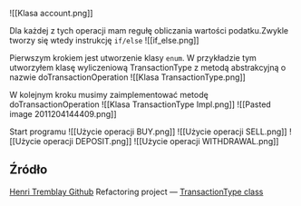 ![[Klasa account.png]]

Dla każdej z tych operacji mam regułę obliczania wartości podatku.Zwykle tworzy się wtedy instrukcję ```if/else```
![[if_else.png]]

Pierwszym krokiem jest utworzenie klasy `enum`. W przykładzie tym utworzyłem klasę wyliczeniową TransactionType z metodą abstrakcyjną o nazwie doTransactionOperation
![[Klasa TransactionType.png]]


W kolejnym kroku musimy zaimplementować metodę doTransactionOperation
![[Klasa TransactionType Impl.png]]
![[Pasted image 2011204144409.png]]

Start programu
![[Użycie operacji BUY.png]]
![[Użycie operacji SELL.png]]
![[Użycie operacji DEPOSIT.png]]
![[Użycie operacji WITHDRAWAL.png]]

## Źródło
[Henri Tremblay Github](https://github.com/henri-tremblay/refactoring) Refactoring project — [TransactionType class](https://github.com/henri-tremblay/refactoring/blob/henri/app/src/main/java/pro/tremblay/core/TransactionType.java)